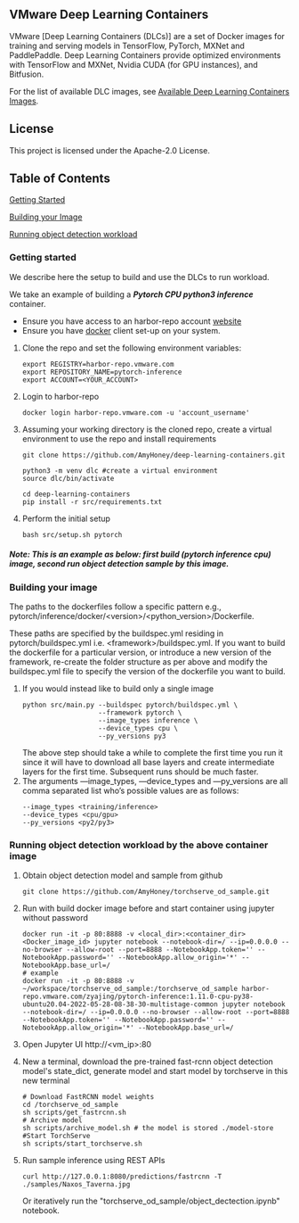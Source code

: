 ## VMware Deep Learning Containers

VMware [Deep Learning Containers (DLCs)]
are a set of Docker images for training and serving models in TensorFlow, PyTorch, MXNet and PaddlePaddle. 
Deep Learning Containers provide optimized environments with TensorFlow and MXNet, Nvidia CUDA (for GPU instances), and Bitfusion. 

For the list of available DLC images, see [Available Deep Learning Containers Images](available_images.md). 

## License

This project is licensed under the Apache-2.0 License.

## Table of Contents

 [Getting Started](#getting-started)

 [Building your Image](#building-your-image)

 [Running object detection workload](#Running-object-detection-workload-by-the-above-container-image)

### Getting started

We describe here the setup to build and use the DLCs to run workload.

We take an example of building a ***Pytorch CPU python3 inference*** container.

* Ensure you have access to an harbor-repo account [website](https://harbor-repo.vmware.com/) 
* Ensure you have [docker](https://docs.docker.com/get-docker/) client set-up on your system.

1. Clone the repo and set the following environment variables: 
    ```shell script
    export REGISTRY=harbor-repo.vmware.com
    export REPOSITORY_NAME=pytorch-inference
    export ACCOUNT=<YOUR_ACCOUNT>
    ``` 
2. Login to harbor-repo
    ```shell script
    docker login harbor-repo.vmware.com -u 'account_username'
    ``` 
3. Assuming your working directory is the cloned repo, create a virtual environment to use the repo and install requirements
    ```shell script
    git clone https://github.com/AmyHoney/deep-learning-containers.git

    python3 -m venv dlc #create a virtual environment
    source dlc/bin/activate

    cd deep-learning-containers 
    pip install -r src/requirements.txt
    ``` 
4. Perform the initial setup
    ```shell script
    bash src/setup.sh pytorch
    ```

##### Note: This is an example as below: first build (pytorch inference cpu) image, second run object detection sample by this image.
### Building your image

The paths to the dockerfiles follow a specific pattern e.g., pytorch/inference/docker/\<version>/\<python_version>/Dockerfile.<processor>

These paths are specified by the buildspec.yml residing in pytorch/buildspec.yml i.e. \<framework>/buildspec.yml. 
If you want to build the dockerfile for a particular version, or introduce a new version of the framework, re-create the 
folder structure as per above and modify the buildspec.yml file to specify the version of the dockerfile you want to build.

1. If you would instead like to build only a single image
    ```shell script
    python src/main.py --buildspec pytorch/buildspec.yml \
                       --framework pytorch \
                       --image_types inference \
                       --device_types cpu \
                       --py_versions py3
    ```
    The above step should take a while to complete the first time you run it since it will have to download all base layers 
    and create intermediate layers for the first time. 
    Subsequent runs should be much faster.
2. The arguments —image_types, —device_types and —py_versions are all comma separated list who’s possible values are as follows:
    ```shell script
    --image_types <training/inference>
    --device_types <cpu/gpu>
    --py_versions <py2/py3>
    ```

### Running object detection workload by the above container image
1. Obtain object detection model and sample from github
    ```shell script
    git clone https://github.com/AmyHoney/torchserve_od_sample.git
    ```
2. Run with build docker image before and start container using jupyter without password
    ```shell script
    docker run -it -p 80:8888 -v <local_dir>:<container_dir> <Docker_image_id> jupyter notebook --notebook-dir=/ --ip=0.0.0.0 --no-browser --allow-root --port=8888 --NotebookApp.token='' --NotebookApp.password='' --NotebookApp.allow_origin='*' --NotebookApp.base_url=/
    # example
    docker run -it -p 80:8888 -v ~/workspace/torchserve_od_sample:/torchserve_od_sample harbor-repo.vmware.com/zyajing/pytorch-inference:1.11.0-cpu-py38-ubuntu20.04-2022-05-28-08-38-30-multistage-common jupyter notebook --notebook-dir=/ --ip=0.0.0.0 --no-browser --allow-root --port=8888 --NotebookApp.token='' --NotebookApp.password='' --NotebookApp.allow_origin='*' --NotebookApp.base_url=/
    ```
3. Open Jupyter UI http://<vm_ip>:80

4. New a terminal, download the pre-trained fast-rcnn object detection model's state_dict, generate model and start model by torchserve in this new terminal
    ```shell script
    # Download FastRCNN model weights 
    cd /torchserve_od_sample
    sh scripts/get_fastrcnn.sh
    # Archive model
    sh scripts/archive_model.sh # the model is stored ./model-store
    #Start TorchServe
    sh scripts/start_torchserve.sh
    ```
5. Run sample inference using REST APIs
    ```shell script
    curl http://127.0.0.1:8080/predictions/fastrcnn -T ./samples/Naxos_Taverna.jpg
    ```
   Or iteratively run the "torchserve_od_sample/object_dectection.ipynb" notebook.

